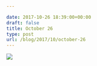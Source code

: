 ```yaml
---

date: 2017-10-26 18:39:00+00:00
draft: false
title: October 26
type: post
url: /blog/2017/10/october-26
---
```




  
![](/images/2017-10-26-201710october-26/IMG_2501.jpg)

  


